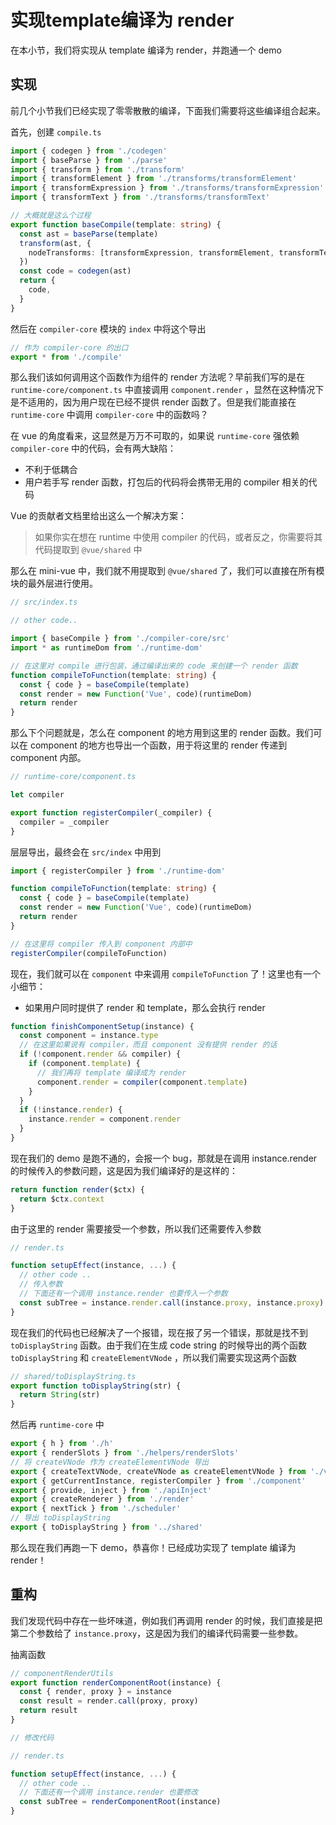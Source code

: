 # 实现template编译为 render

在本小节，我们将实现从 template 编译为 render，并跑通一个 demo

## 实现

前几个小节我们已经实现了零零散散的编译，下面我们需要将这些编译组合起来。

首先，创建 `compile.ts`

```ts
import { codegen } from './codegen'
import { baseParse } from './parse'
import { transform } from './transform'
import { transformElement } from './transforms/transformElement'
import { transformExpression } from './transforms/transformExpression'
import { transformText } from './transforms/transformText'

// 大概就是这么个过程
export function baseCompile(template: string) {
  const ast = baseParse(template)
  transform(ast, {
    nodeTransforms: [transformExpression, transformElement, transformText],
  })
  const code = codegen(ast)
  return {
    code,
  }
}
```

然后在 `compiler-core` 模块的 `index` 中将这个导出

```ts
// 作为 compiler-core 的出口
export * from './compile'
```

那么我们该如何调用这个函数作为组件的 render 方法呢？早前我们写的是在 `runtime-core/component.ts` 中直接调用 `component.render` ，显然在这种情况下是不适用的，因为用户现在已经不提供 render 函数了。但是我们能直接在 `runtime-core` 中调用 `compiler-core` 中的函数吗？

在 vue 的角度看来，这显然是万万不可取的，如果说 `runtime-core` 强依赖 `compiler-core` 中的代码，会有两大缺陷：

- 不利于低耦合
- 用户若手写 render 函数，打包后的代码将会携带无用的 compiler 相关的代码

Vue 的贡献者文档里给出这么一个解决方案：

> 如果你实在想在 runtime 中使用 compiler 的代码，或者反之，你需要将其代码提取到 `@vue/shared` 中

那么在 mini-vue 中，我们就不用提取到 `@vue/shared` 了，我们可以直接在所有模块的最外层进行使用。

```ts
// src/index.ts

// other code..

import { baseCompile } from './compiler-core/src'
import * as runtimeDom from './runtime-dom'

// 在这里对 compile 进行包装，通过编译出来的 code 来创建一个 render 函数
function compileToFunction(template: string) {
  const { code } = baseCompile(template)
  const render = new Function('Vue', code)(runtimeDom)
  return render
}
```

那么下个问题就是，怎么在 component 的地方用到这里的 render 函数。我们可以在 component 的地方也导出一个函数，用于将这里的 render 传递到 component 内部。

```ts
// runtime-core/component.ts

let compiler

export function registerCompiler(_compiler) {
  compiler = _compiler
}
```

层层导出，最终会在 `src/index` 中用到

```ts
import { registerCompiler } from './runtime-dom'

function compileToFunction(template: string) {
  const { code } = baseCompile(template)
  const render = new Function('Vue', code)(runtimeDom)
  return render
}

// 在这里将 compiler 传入到 component 内部中
registerCompiler(compileToFunction)
```

现在，我们就可以在 `component` 中来调用 `compileToFunction` 了！这里也有一个小细节：

- 如果用户同时提供了 render 和 template，那么会执行 render

```ts
function finishComponentSetup(instance) {
  const component = instance.type
  // 在这里如果说有 compiler，而且 component 没有提供 render 的话
  if (!component.render && compiler) {
    if (component.template) {
      // 我们再将 template 编译成为 render
      component.render = compiler(component.template)
    }
  }
  if (!instance.render) {
    instance.render = component.render
  }
}
```

现在我们的 demo 是跑不通的，会报一个 bug，那就是在调用 instance.render 的时候传入的参数问题，这是因为我们编译好的是这样的：

```ts
return function render($ctx) {
  return $ctx.context
}
```

由于这里的 render 需要接受一个参数，所以我们还需要传入参数

```ts
// render.ts

function setupEffect(instance, ...) {
  // other code ..
  // 传入参数
  // 下面还有一个调用 instance.render 也要传入一个参数
  const subTree = instance.render.call(instance.proxy, instance.proxy)
}
```

现在我们的代码也已经解决了一个报错，现在报了另一个错误，那就是找不到 `toDisplayString` 函数。由于我们在生成 code string 的时候导出的两个函数 `toDisplayString` 和 `createElementVNode` ，所以我们需要实现这两个函数

```ts
// shared/toDisplayString.ts
export function toDisplayString(str) {
  return String(str)
}
```

然后再 `runtime-core` 中

```ts
export { h } from './h'
export { renderSlots } from './helpers/renderSlots'
// 将 createVNode 作为 createElementVNode 导出
export { createTextVNode, createVNode as createElementVNode } from './vnode'
export { getCurrentInstance, registerCompiler } from './component'
export { provide, inject } from './apiInject'
export { createRenderer } from './render'
export { nextTick } from './scheduler'
// 导出 toDisplayString
export { toDisplayString } from '../shared'
```

那么现在我们再跑一下 demo，恭喜你！已经成功实现了 template 编译为 render！

## 重构

我们发现代码中存在一些坏味道，例如我们再调用 render 的时候，我们直接是把第二个参数给了 `instance.proxy`，这是因为我们的编译代码需要一些参数。

抽离函数

```ts
// componentRenderUtils
export function renderComponentRoot(instance) {
  const { render, proxy } = instance
  const result = render.call(proxy, proxy)
  return result
}
```

```ts
// 修改代码

// render.ts

function setupEffect(instance, ...) {
  // other code ..
  // 下面还有一个调用 instance.render 也要修改
  const subTree = renderComponentRoot(instance)
}
```

